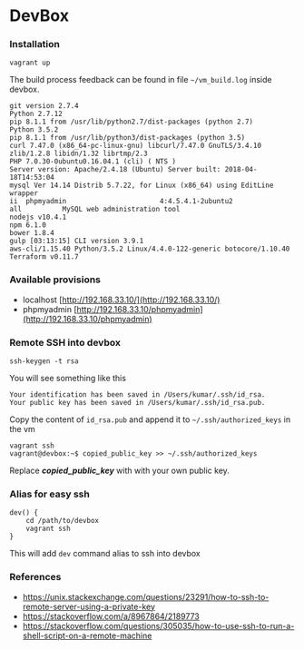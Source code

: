 # DevBox

### Installation
```SHELL
vagrant up
```
The build process feedback can be found in file `~/vm_build.log` inside devbox.

```SHELL
git version 2.7.4
Python 2.7.12
pip 8.1.1 from /usr/lib/python2.7/dist-packages (python 2.7)
Python 3.5.2
pip 8.1.1 from /usr/lib/python3/dist-packages (python 3.5)
curl 7.47.0 (x86_64-pc-linux-gnu) libcurl/7.47.0 GnuTLS/3.4.10 zlib/1.2.8 libidn/1.32 librtmp/2.3
PHP 7.0.30-0ubuntu0.16.04.1 (cli) ( NTS )
Server version: Apache/2.4.18 (Ubuntu) Server built: 2018-04-18T14:53:04
mysql Ver 14.14 Distrib 5.7.22, for Linux (x86_64) using EditLine wrapper
ii  phpmyadmin                       4:4.5.4.1-2ubuntu2                         all          MySQL web administration tool
nodejs v10.4.1
npm 6.1.0
bower 1.8.4
gulp [03:13:15] CLI version 3.9.1
aws-cli/1.15.40 Python/3.5.2 Linux/4.4.0-122-generic botocore/1.10.40
Terraform v0.11.7
```

### Available provisions
* localhost [http://192.168.33.10/](http://192.168.33.10/)
* phpmyadmin [http://192.168.33.10/phpmyadmin](http://192.168.33.10/phpmyadmin)

### Remote SSH into devbox
```SHELL
ssh-keygen -t rsa
```
You will see something like this
```SHELL
Your identification has been saved in /Users/kumar/.ssh/id_rsa.
Your public key has been saved in /Users/kumar/.ssh/id_rsa.pub.
```
Copy the content of `id_rsa.pub` and append it to `~/.ssh/authorized_keys` in the vm
```SHELL
vagrant ssh
vagrant@devbox:~$ copied_public_key >> ~/.ssh/authorized_keys
```
Replace **_copied_public_key_** with with your own public key.

### Alias for easy ssh
```SHELL
dev() {
    cd /path/to/devbox
    vagrant ssh
}
```
This will add `dev` command alias to ssh into devbox

### References

* https://unix.stackexchange.com/questions/23291/how-to-ssh-to-remote-server-using-a-private-key
* https://stackoverflow.com/a/8967864/2189773
* https://stackoverflow.com/questions/305035/how-to-use-ssh-to-run-a-shell-script-on-a-remote-machine